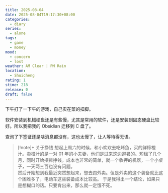 ```yaml
---
title: 2025-08-04
date: 2025-08-04T19:17:30+08:00
categories:
  - diary
series:
  - alone
tags:
  - game
  - money
mood:
  - concern
  - lost
weather: AM Clear | PM Rain
location:
  - Shuicheng
rating: 1
stime: 218
release: 0
draft: false
---
```

下午打了一下午的游戏，自己实在菜的扣脚。

软件安装到机械硬盘还是有些慢，尤其是常用的软件，还是安装到固态硬盘比较好。所以我把我的 Obsidian 迁移到 C 盘了。

查询了下签证还是啥消息都没有，这也太慢了，让人等待得无语。

> [!note]+ 关于挣钱
> 想起上周六的时候，和小欢欢去吃烤鱼，买的鲜榨橙汁。卖橙汁的是一对 01 年的小夫妻，他们是过来这边避暑的。短租了几个月，同时开始摆摊挣钱。成本也非常的简单，就一个收押的机器，一个小桌子，一天两三百也没有问题。  
> 然后开始想到我最近突然想起来，想去跑外卖。但是外卖的这个装备就比这个困难多了，电动车这些装备成本比较高。
> 于是我得出一个结论，如果只是想糊口的话。只要肯出来，那么就一定饿不死。




